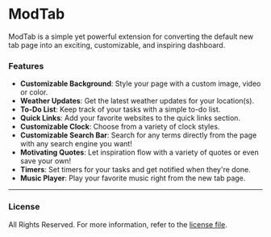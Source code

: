 # ModTab

ModTab is a simple yet powerful extension for converting the default new tab page into an exciting, customizable, and inspiring dashboard.
### Features
- __Customizable Background__: Style your page with a custom image, video or color.
- __Weather Updates__: Get the latest weather updates for your location(s).
- __To-Do List__: Keep track of your tasks with a simple to-do list.
- __Quick Links__: Add your favorite websites to the quick links section.
- __Customizable Clock__: Choose from a variety of clock styles.
- __Customizable Search Bar__: Search for any terms directly from the page with any search engine you want!
- __Motivating Quotes__: Let inspiration flow with a variety of quotes or even save your own!
- __Timers__: Set timers for your tasks and get notified when they're done.
- __Music Player__: Play your favorite music right from the new tab page.

<hr>

### License
All Rights Reserved. For more information, refer to the [license file](./license.md).
